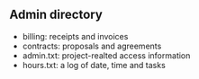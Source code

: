 Admin directory
---------------

- billing: receipts and invoices
- contracts: proposals and agreements
- admin.txt: project-realted access information
- hours.txt: a log of date, time and tasks
